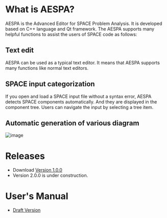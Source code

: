 # What is AESPA?
AESPA is the Advanced Editor for SPACE Problem Analysis. It is developed based on C++ language and Qt framework.
The AESPA supports many helpful functions to assist the users of SPACE code as follows:

## Text edit
AESPA can be used as a typical text editor. It means that AESPA supports many functions like normal text editors.

## SPACE input categorization
If you open and load a SPACE input file without a syntax error, AESPA detects SPACE components automatically. And they are displayed in the component tree. Users can navigate the input by selecting a tree item.

## Automatic generation of various diagram
![image](https://drive.google.com/file/d/1ietRyWYUhTchUwT8G4my96wC_6G7A4CR/view?usp=sharing)

# Releases
+ Download [ Version 1.0.0 ](https://drive.google.com/file/d/1h2RvJOmhqxlrBqqUk1k9eLe5QBNOqjJd/view?usp=sharing)
+ Version 2.0.0 is under construction.

# User's Manual
+ [ Draft Version ](https://drive.google.com/file/d/1BsKAnH19HjmRuj5R1_JQriM_sxqikglF/view?usp=sharing)
